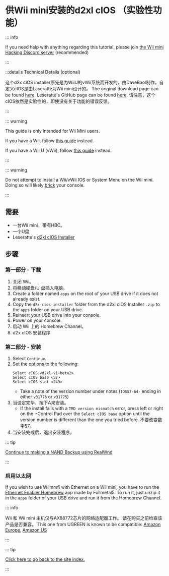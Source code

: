# 供Wii mini安装的d2xl cIOS （实验性功能）

::: info

If you need help with anything regarding this tutorial, please join [the Wii mini Hacking Discord server](https://discord.gg/6ryxnkS) (recommended)

:::

:::details Technical Details (optional)

这个d2x cIOS installer原先是为WiiU的vWii系统而开发的，由DaveBaol制作，自定义cIOS是由Laseratte为Wii mini设计的。 The original download page can be found [here](https://wii.leseratte10.de/d2xl-cIOS/). Leseratte's GitHub page can be found [here](https://github.com/Leseratte10/d2xl-cios). 请注意，这个cIOS依然是实验性的，即使没有关于功能的错误反馈。

:::

::: warning

This guide is only intended for Wii Mini users.

If you have a Wii, follow [this guide](cios) instead.

If you have a Wii U (vWii), follow [this guide](cios-vwii) instead.

:::

::: warning

Do not attempt to install a Wii/vWii IOS or System Menu on the Wii mini. Doing so will likely [brick](bricks#ios-brick) your console.

:::

## 需要

- 一台Wii mini，带有HBC。
- 一个U盘
- Leseratte's [d2xl cIOS Installer](/assets/files/d2xl_wii_mini_cIOS_installer_v1_beta2.zip)

## 步骤

### 第一部分 - 下载

1. 关闭 Wii。
2. 将移动硬盘/U 盘插入电脑。
3. Create a folder named `apps` on the root of your USB drive if it does not already exist.
4. Copy the `d2x-cios-installer` folder from the d2xl cIOS Installer `.zip` to the `apps` folder on your USB drive.
5. Reinsert your USB drive into your console.
6. Power on your console.
7. 启动 Wii 上的 Homebrew Channel。
8. d2x cIOS 安装程序

### 第二部分 - 安装

1. Select `Continue`.
2. Set the options to the following:
   ```
   Select cIOS <d2xl-v1-beta2>
   Select cIOS base <57>
   Select cIOS slot <249>
   ```
   - Take a note of the version number under notes (`IOS57-64-` ending in either `v31776` or `v31775`)
3. 当设定完毕，按下A来安装。
   - If the install fails with a `TMD version mismatch` error, press left or right on the +Control Pad over the `Select cIOS base` option until the version number is different than the one you tried before. 不要改变数字57。
4. 当安装完成后，退出安装程序。

::: tip

[Continue to making a NAND Backup using RealWnd](wnd-mini)

:::

### 启用以太网

If you wish to use Wiimmfi with Ethernet on a Wii mini, you have to run the [Ethernet Enabler Homebrew](/assets/files/Wii_Mini_Ethernet_Enable.zip) app made by Fullmetal5. To run it, just unzip it in the `apps` folder of your USB drive and run it from the Homebrew Channel.

::: info

Wii 和 Wii mini 主机仅与AX88772芯片的网络适配器工作。 请在购买之前检查该产品是否兼容。 This one from UGREEN is known to be compatible: [Amazon Europe](https://www.amazon.de/dp/B00MYT481C), [Amazon US](https://a.co/d/3OcSJDS)

:::

::: tip

[Click here to go back to the site index.](site-navigation)

:::
